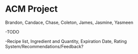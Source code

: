 # ACM Project

Brandon, Candace, Chase, Coleton, James, Jasmine, Yasmeen

-TODO

-Recipe list,
Ingredient and Quantity,
Expiration Date,
Rating System/Recommendations/Feedback?
